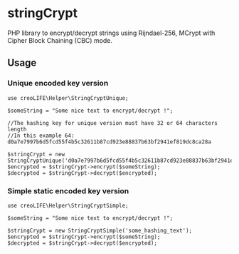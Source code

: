 # stringCrypt
PHP library to encrypt/decrypt strings using Rijndael-256, MCrypt with Cipher Block Chaining (CBC) mode.

## Usage

### Unique encoded key version
```
use creoLIFE\Helper\StringCryptUnique;

$someString = "Some nice text to encrypt/decrypt !";

//The hashing key for unique version must have 32 or 64 characters length
//In this example 64: d0a7e7997b6d5fcd55f4b5c32611b87cd923e88837b63bf2941ef819dc8ca28a

$stringCrypt = new StringCryptUnique('d0a7e7997b6d5fcd55f4b5c32611b87cd923e88837b63bf2941ef819dc8ca28a');
$encrypted = $stringCrypt->encrypt($someString);
$decrypted = $stringCrypt->decrypt($encrypted);
```

### Simple static encoded key version
```
use creoLIFE\Helper\StringCryptSimple;

$someString = "Some nice text to encrypt/decrypt !";

$stringCrypt = new StringCryptSimple('some_hashing_text');
$encrypted = $stringCrypt->encrypt($someString);
$decrypted = $stringCrypt->decrypt($encrypted);
```
